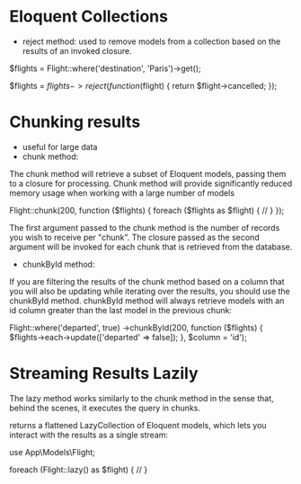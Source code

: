 # Eloquent Collections

- reject method:
  used to remove models from a collection based on the results of an invoked closure.

$flights = Flight::where('destination', 'Paris')->get();

$flights = $flights->reject(function ($flight) { return $flight->cancelled; });

# Chunking results

- useful for large data
- chunk method:

The chunk method will retrieve a subset of Eloquent models, passing them to a closure for processing. Chunk method will
provide significantly reduced memory usage when working with a large number of models

Flight::chunk(200, function ($flights) { foreach ($flights as $flight) { // } });

The first argument passed to the chunk method is the number of records you wish to receive per "chunk". The closure
passed as the second argument will be invoked for each chunk that is retrieved from the database.

- chunkById method:

If you are filtering the results of the chunk method based on a column that you will 
also be updating while iterating over the results, you should use the chunkById method. 
chunkById method will always retrieve models with an id column greater than the last model 
in the previous chunk:

Flight::where('departed', true)
->chunkById(200, function ($flights) {
$flights->each->update(['departed' => false]);
}, $column = 'id');

# Streaming Results Lazily
The lazy method works similarly to the chunk method in the sense that, behind the scenes,
it executes the query in chunks.

returns a flattened LazyCollection of Eloquent models, which lets you interact with
the results as a single stream:

use App\Models\Flight;

foreach (Flight::lazy() as $flight) {
//
}
